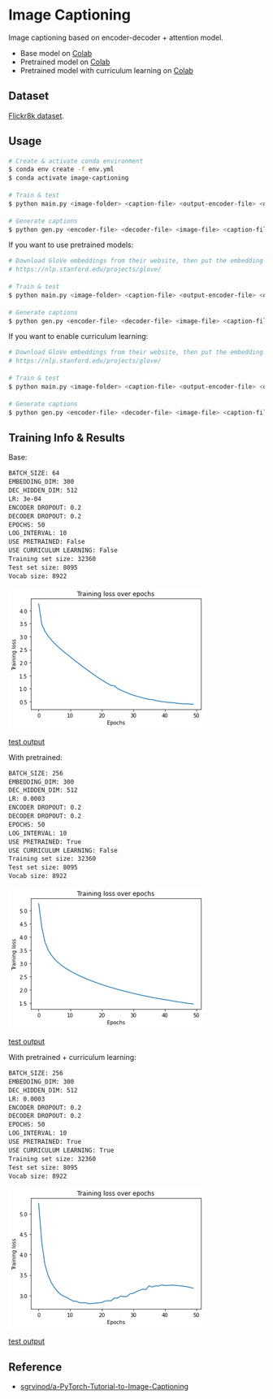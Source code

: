# Image Captioning

Image captioning based on encoder-decoder + attention model.

- Base model on [Colab](https://colab.research.google.com/drive/1aFnnkRAHTLmAjj7YjIisF6XmVl5Ohxko?usp=sharing)
- Pretrained model on [Colab](https://colab.research.google.com/drive/1yA_IaIxGhbU7iBrIGiS0PpQ8U9F4iSI-?usp=sharing)
- Pretrained model with curriculum learning on [Colab](https://colab.research.google.com/drive/10DjYB8wnnWjcjUj8Vo1TSKmny11IdrXL?usp=sharing)

## Dataset

[Flickr8k dataset](https://www.kaggle.com/adityajn105/flickr8k?select=Images).

## Usage

```bash
# Create & activate conda environment
$ conda env create -f env.yml
$ conda activate image-captioning

# Train & test
$ python main.py <image-folder> <caption-file> <output-encoder-file> <output-decoder-file>

# Generate captions
$ python gen.py <encoder-file> <decoder-file> <image-file> <caption-file>
```

If you want to use pretrained models:

```bash
# Download GloVe embeddings from their website, then put the embedding file you want under data/
# https://nlp.stanford.edu/projects/glove/

# Train & test
$ python main.py <image-folder> <caption-file> <output-encoder-file> <output-decoder-file> --embedding-dim <emb-dim> --use-pretrained

# Generate captions
$ python gen.py <encoder-file> <decoder-file> <image-file> <caption-file> --embedding-dim <emb-dim> --use-pretrained
```

If you want to enable curriculum learning:

```bash
# Download GloVe embeddings from their website, then put the embedding file you want under data/
# https://nlp.stanford.edu/projects/glove/

# Train & test
$ python main.py <image-folder> <caption-file> <output-encoder-file> <output-decoder-file> --use-curriculum-learning

# Generate captions
$ python gen.py <encoder-file> <decoder-file> <image-file> <caption-file> --use-curriculum-learning
```

## Training Info & Results

Base:

```bash
BATCH_SIZE: 64
EMBEDDING_DIM: 300
DEC_HIDDEN_DIM: 512
LR: 3e-04
ENCODER DROPOUT: 0.2
DECODER DROPOUT: 0.2
EPOCHS: 50
LOG_INTERVAL: 10
USE PRETRAINED: False
USE CURRICULUM LEARNING: False
Training set size: 32360
Test set size: 8095
Vocab size: 8922
```

![](./img/training_loss_naive_50.png)

[test output](./output/test_output_naive_50.txt)

With pretrained:

```bash
BATCH_SIZE: 256
EMBEDDING_DIM: 300
DEC_HIDDEN_DIM: 512
LR: 0.0003
ENCODER DROPOUT: 0.2
DECODER DROPOUT: 0.2
EPOCHS: 50
LOG_INTERVAL: 10
USE PRETRAINED: True
USE CURRICULUM LEARNING: False
Training set size: 32360
Test set size: 8095
Vocab size: 8922
```

![](./img/training_loss_pretrained_50.png)

[test output](./output/test_output_pretrained_50.txt)

With pretrained + curriculum learning:

```bash
BATCH_SIZE: 256
EMBEDDING_DIM: 300
DEC_HIDDEN_DIM: 512
LR: 0.0003
ENCODER DROPOUT: 0.2
DECODER DROPOUT: 0.2
EPOCHS: 50
LOG_INTERVAL: 10
USE PRETRAINED: True
USE CURRICULUM LEARNING: True
Training set size: 32360
Test set size: 8095
Vocab size: 8922
```

![](./img/training_loss_pretrained_curr_50.png)

[test output](./output/test_output_pretrained_curr_50.txt)

## Reference

- [sgrvinod/a-PyTorch-Tutorial-to-Image-Captioning](https://github.com/sgrvinod/a-PyTorch-Tutorial-to-Image-Captioning)
